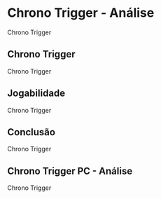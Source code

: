 ---
---

# Chrono Trigger - Análise

Chrono Trigger

## Chrono Trigger

Chrono Trigger

## Jogabilidade

Chrono Trigger

## Conclusão

Chrono Trigger

## Chrono Trigger PC - Análise

Chrono Trigger
